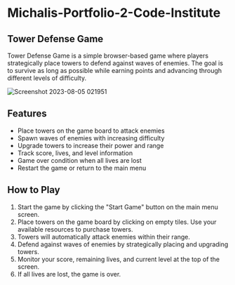 # Michalis-Portfolio-2-Code-Institute

## Tower Defense Game

Tower Defense Game is a simple browser-based game where players strategically place towers to defend against waves of enemies. The goal is to survive as long as possible while earning points and advancing through different levels of difficulty.

![Screenshot 2023-08-05 021951](https://github.com/highlordmike/Michalis-Portfolio-2-Code-Institute/assets/128619468/5971e23a-30f0-409b-af00-8e47317d874b)


## Features

- Place towers on the game board to attack enemies
- Spawn waves of enemies with increasing difficulty
- Upgrade towers to increase their power and range
- Track score, lives, and level information
- Game over condition when all lives are lost
- Restart the game or return to the main menu

## How to Play

1. Start the game by clicking the "Start Game" button on the main menu screen.
2. Place towers on the game board by clicking on empty tiles. Use your available resources to purchase towers.
3. Towers will automatically attack enemies within their range.
4. Defend against waves of enemies by strategically placing and upgrading towers.
5. Monitor your score, remaining lives, and current level at the top of the screen.
6. If all lives are lost, the game is over.
